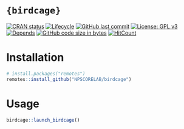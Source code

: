 
<!-- README.Rmd generates README.md. -->

# `{birdcage}`

<!-- badges: start -->

[![CRAN
status](https://www.r-pkg.org/badges/version/birdcage)](https://cran.r-project.org/package=birdcage)
[![Lifecycle](https://img.shields.io/badge/lifecycle-maturing-orange.svg)](https://www.tidyverse.org/lifecycle/#maturing)
[![GitHub last
commit](https://img.shields.io/github/last-commit/NPSCORELAB/birdcage.svg)](https://github.com/NPSCORELAB/birdcage/commits/master)
[![License: GPL
v3](https://img.shields.io/badge/License-GPLv3-blue.svg)](https://www.gnu.org/licenses/gpl-3.0)
[![Depends](https://img.shields.io/badge/Depends-GNU_R%3E=3.3-blue.svg)](https://www.r-project.org/)
[![GitHub code size in
bytes](https://img.shields.io/github/languages/code-size/NPSCORELAB/birdcage.svg)](https://github.com/NPSCORELAB/birdcage)
[![HitCount](http://hits.dwyl.io/NPSCORELAB/birdcage.svg)](http://hits.dwyl.io/NPSCORELAB/birdcage)
<!-- badges: end -->

# Installation

``` r
# install.packages("remotes")
remotes::install_github("NPSCORELAB/birdcage")
```

# Usage

``` r
birdcage::launch_birdcage()
```
